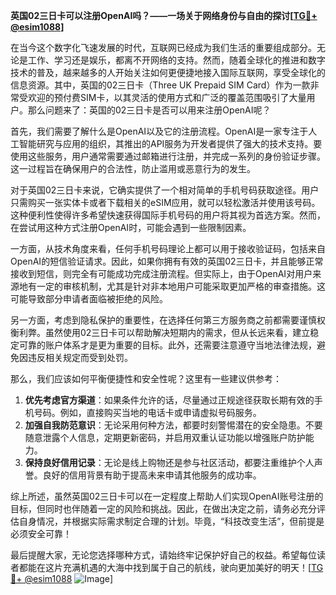 **英国02三日卡可以注册OpenAI吗？——一场关于网络身份与自由的探讨[[TG💪+ @esim1088](https://t.me/s/esim1088)]**

在当今这个数字化飞速发展的时代，互联网已经成为我们生活的重要组成部分。无论是工作、学习还是娱乐，都离不开网络的支持。然而，随着全球化的推进和数字技术的普及，越来越多的人开始关注如何更便捷地接入国际互联网，享受全球化的信息资源。其中，英国的02三日卡（Three UK Prepaid SIM Card）作为一款非常受欢迎的预付费SIM卡，以其灵活的使用方式和广泛的覆盖范围吸引了大量用户。那么问题来了：英国的02三日卡是否可以用来注册OpenAI呢？

首先，我们需要了解什么是OpenAI以及它的注册流程。OpenAI是一家专注于人工智能研究与应用的组织，其推出的API服务为开发者提供了强大的技术支持。要使用这些服务，用户通常需要通过邮箱进行注册，并完成一系列的身份验证步骤。这一过程旨在确保用户的合法性，防止滥用或恶意行为的发生。

对于英国02三日卡来说，它确实提供了一个相对简单的手机号码获取途径。用户只需购买一张实体卡或者下载相关的eSIM应用，就可以轻松激活并使用该号码。这种便利性使得许多希望快速获得国际手机号码的用户将其视为首选方案。然而，在尝试用这种方式注册OpenAI时，可能会遇到一些限制因素。

一方面，从技术角度来看，任何手机号码理论上都可以用于接收验证码，包括来自OpenAI的短信验证请求。因此，如果你拥有有效的英国02三日卡，并且能够正常接收到短信，则完全有可能成功完成注册流程。但实际上，由于OpenAI对用户来源地有一定的审核机制，尤其是针对非本地用户可能采取更加严格的审查措施。这可能导致部分申请者面临被拒绝的风险。

另一方面，考虑到隐私保护的重要性，在选择任何第三方服务商之前都需要谨慎权衡利弊。虽然使用02三日卡可以帮助解决短期内的需求，但从长远来看，建立稳定可靠的账户体系才是更为重要的目标。此外，还需要注意遵守当地法律法规，避免因违反相关规定而受到处罚。

那么，我们应该如何平衡便捷性和安全性呢？这里有一些建议供参考：

1. **优先考虑官方渠道**：如果条件允许的话，尽量通过正规途径获取长期有效的手机号码。例如，直接购买当地的电话卡或申请虚拟号码服务。
2. **加强自我防范意识**：无论采用何种方法，都要时刻警惕潜在的安全隐患。不要随意泄露个人信息，定期更新密码，并启用双重认证功能以增强账户防护能力。
3. **保持良好信用记录**：无论是线上购物还是参与社区活动，都要注重维护个人声誉。良好的信用背景有助于提高未来申请其他服务的成功率。

综上所述，虽然英国02三日卡可以在一定程度上帮助人们实现OpenAI账号注册的目标，但同时也伴随着一定的风险和挑战。因此，在做出决定之前，请务必充分评估自身情况，并根据实际需求制定合理的计划。毕竟，“科技改变生活”，但前提是必须安全可靠！

最后提醒大家，无论您选择哪种方式，请始终牢记保护好自己的权益。希望每位读者都能在这片充满机遇的大海中找到属于自己的航线，驶向更加美好的明天！[[TG💪+ @esim1088](https://t.me/s/esim1088) ![Image](https://i.postimg.cc/4NQfJmqS/Snipaste-2025-05-13-00-14-12.png)]